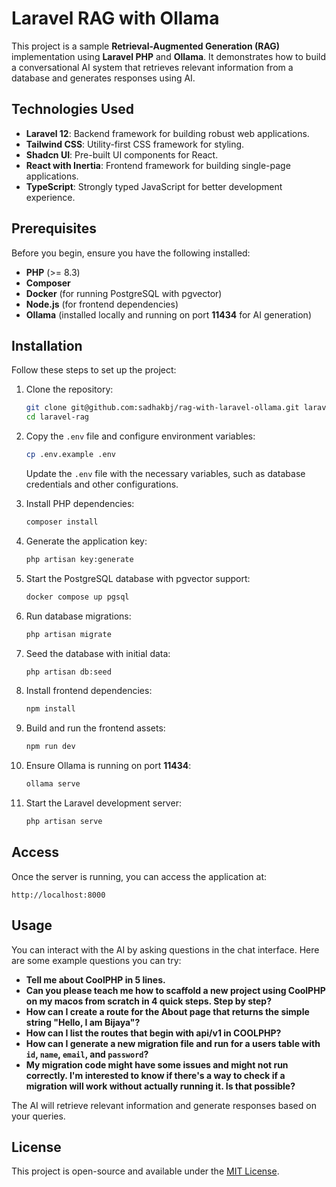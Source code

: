 # Laravel RAG with Ollama

This project is a sample **Retrieval-Augmented Generation (RAG)** implementation using **Laravel PHP** and **Ollama**. It demonstrates how to build a conversational AI system that retrieves relevant information from a database and generates responses using AI.

## Technologies Used

- **Laravel 12**: Backend framework for building robust web applications.
- **Tailwind CSS**: Utility-first CSS framework for styling.
- **Shadcn UI**: Pre-built UI components for React.
- **React with Inertia**: Frontend framework for building single-page applications.
- **TypeScript**: Strongly typed JavaScript for better development experience.

## Prerequisites

Before you begin, ensure you have the following installed:

- **PHP** (>= 8.3)
- **Composer**
- **Docker** (for running PostgreSQL with pgvector)
- **Node.js** (for frontend dependencies)
- **Ollama** (installed locally and running on port **11434** for AI generation)

## Installation

Follow these steps to set up the project:

1. Clone the repository:

    ```bash
    git clone git@github.com:sadhakbj/rag-with-laravel-ollama.git laravel-rag
    cd laravel-rag
    ```

2. Copy the `.env` file and configure environment variables:

    ```bash
    cp .env.example .env
    ```

    Update the `.env` file with the necessary variables, such as database credentials and other configurations.

3. Install PHP dependencies:

    ```bash
    composer install
    ```

4. Generate the application key:

    ```bash
    php artisan key:generate
    ```

5. Start the PostgreSQL database with pgvector support:

    ```bash
    docker compose up pgsql
    ```

6. Run database migrations:

    ```bash
    php artisan migrate
    ```

7. Seed the database with initial data:

    ```bash
    php artisan db:seed
    ```

8. Install frontend dependencies:

    ```bash
    npm install
    ```

9. Build and run the frontend assets:

    ```bash
    npm run dev
    ```

10. Ensure Ollama is running on port **11434**:

    ```bash
    ollama serve
    ```

11. Start the Laravel development server:

    ```bash
    php artisan serve
    ```

## Access

Once the server is running, you can access the application at:

```
http://localhost:8000
```

## Usage

You can interact with the AI by asking questions in the chat interface. Here are some example questions you can try:

- **Tell me about CoolPHP in 5 lines.**
- **Can you please teach me how to scaffold a new project using CoolPHP on my macos from scratch in 4 quick steps. Step by step?**
- **How can I create a route for the About page that returns the simple string "Hello, I am Bijaya"?**
- **How can I list the routes that begin with api/v1 in COOLPHP?**
- **How can I generate a new migration file and run for a users table with `id`, `name`, `email`, and `password`?**
- **My migration code might have some issues and might not run correctly. I'm interested to know if there's a way to check if a migration will work without actually running it. Is that possible?**

The AI will retrieve relevant information and generate responses based on your queries.

## License

This project is open-source and available under the [MIT License](LICENSE).

